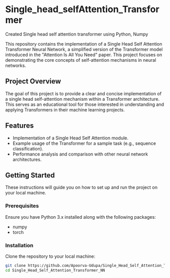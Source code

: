 # Single_head_selfAttention_Transformer
Created Single head self attention transformer using Python, Numpy

This repository contains the implementation of a Single Head Self Attention Transformer Neural Network, a simplified version of the Transformer model introduced in the "Attention Is All You Need" paper. This project focuses on demonstrating the core concepts of self-attention mechanisms in neural networks.

## Project Overview

The goal of this project is to provide a clear and concise implementation of a single head self-attention mechanism within a Transformer architecture. This serves as an educational tool for those interested in understanding and applying Transformers in their machine learning projects.

## Features

- Implementation of a Single Head Self Attention module.
- Example usage of the Transformer for a sample task (e.g., sequence classification).
- Performance analysis and comparison with other neural network architectures.

## Getting Started

These instructions will guide you on how to set up and run the project on your local machine.

### Prerequisites

Ensure you have Python 3.x installed along with the following packages:
- numpy
- torch

### Installation

Clone the repository to your local machine:

```bash
git clone https://github.com/Apoorva-Udupa/Single_Head_Self_Attention_Transformer_NN.git
cd Single_Head_Self_Attention_Transformer_NN
```
